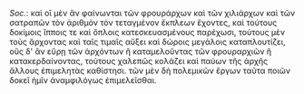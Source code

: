 

*Soc.*: καὶ οἳ μὲν ἂν φαίνωνται τῶν φρουράρχων καὶ τῶν χιλιάρχων καὶ τῶν σατραπῶν τὸν ἀριθμὸν τὸν τεταγμένον ἔκπλεων ἔχοντες, καὶ τούτους δοκίμοις ἵπποις τε καὶ ὅπλοις κατεσκευασμένους παρέχωσι, τούτους μὲν τοὺς ἄρχοντας καὶ ταῖς τιμαῖς αὔξει καὶ δώροις μεγάλοις καταπλουτίζει, οὓς δ' ἂν εὕρῃ τῶν ἀρχόντων ἢ καταμελοῦντας τῶν φρουραρχιῶν ἢ κατακερδαίνοντας, τούτους χαλεπῶς κολάζει καὶ παύων τῆς ἀρχῆς ἄλλους ἐπιμελητὰς καθίστησι. τῶν μὲν δὴ πολεμικῶν ἔργων ταῦτα ποιῶν δοκεῖ ἡμῖν ἀναμφιλόγως ἐπιμελεῖσθαι.